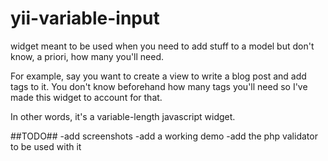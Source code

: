 yii-variable-input
==================

widget meant to be used when you need to add stuff to a model but don't know, a priori, how many you'll need.

For example, say you want to create a view to write a blog post and add tags to it. You don't know beforehand how many tags you'll need so I've made this widget to account for that.

In other words, it's a variable-length javascript widget.

##TODO##
-add screenshots
-add a working demo
-add the php validator to be used with it
